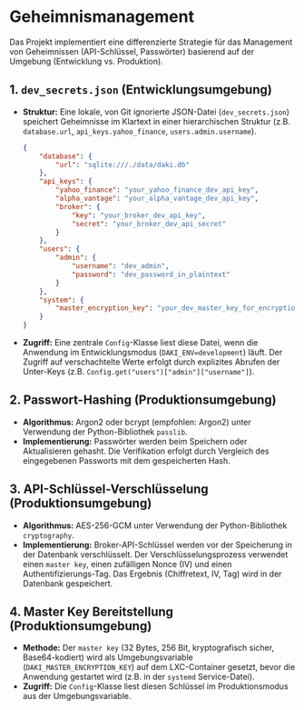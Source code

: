 # Geheimnismanagement

Das Projekt implementiert eine differenzierte Strategie für das Management von Geheimnissen (API-Schlüssel, Passwörter) basierend auf der Umgebung (Entwicklung vs. Produktion).

## 1. `dev_secrets.json` (Entwicklungsumgebung)
*   **Struktur:** Eine lokale, von Git ignorierte JSON-Datei (`dev_secrets.json`) speichert Geheimnisse im Klartext in einer hierarchischen Struktur (z.B. `database.url`, `api_keys.yahoo_finance`, `users.admin.username`).
    ```json
    {
        "database": {
            "url": "sqlite:///./data/daki.db"
        },
        "api_keys": {
            "yahoo_finance": "your_yahoo_finance_dev_api_key",
            "alpha_vantage": "your_alpha_vantage_dev_api_key",
            "broker": {
                "key": "your_broker_dev_api_key",
                "secret": "your_broker_dev_api_secret"
            }
        },
        "users": {
            "admin": {
                "username": "dev_admin",
                "password": "dev_password_in_plaintext"
            }
        },
        "system": {
            "master_encryption_key": "your_dev_master_key_for_encryption" # Für Entwicklung
        }
    }
    ```
*   **Zugriff:** Eine zentrale `Config`-Klasse liest diese Datei, wenn die Anwendung im Entwicklungsmodus (`DAKI_ENV=development`) läuft. Der Zugriff auf verschachtelte Werte erfolgt durch explizites Abrufen der Unter-Keys (z.B. `Config.get("users")["admin"]["username"]`).

## 2. Passwort-Hashing (Produktionsumgebung)
*   **Algorithmus:** Argon2 oder bcrypt (empfohlen: Argon2) unter Verwendung der Python-Bibliothek `passlib`.
*   **Implementierung:** Passwörter werden beim Speichern oder Aktualisieren gehasht. Die Verifikation erfolgt durch Vergleich des eingegebenen Passworts mit dem gespeicherten Hash.

## 3. API-Schlüssel-Verschlüsselung (Produktionsumgebung)
*   **Algorithmus:** AES-256-GCM unter Verwendung der Python-Bibliothek `cryptography`.
*   **Implementierung:** Broker-API-Schlüssel werden vor der Speicherung in der Datenbank verschlüsselt. Der Verschlüsselungsprozess verwendet einen `master key`, einen zufälligen Nonce (IV) und einen Authentifizierungs-Tag. Das Ergebnis (Chiffretext, IV, Tag) wird in der Datenbank gespeichert.

## 4. Master Key Bereitstellung (Produktionsumgebung)
*   **Methode:** Der `master key` (32 Bytes, 256 Bit, kryptografisch sicher, Base64-kodiert) wird als Umgebungsvariable (`DAKI_MASTER_ENCRYPTION_KEY`) auf dem LXC-Container gesetzt, bevor die Anwendung gestartet wird (z.B. in der `systemd` Service-Datei).
*   **Zugriff:** Die `Config`-Klasse liest diesen Schlüssel im Produktionsmodus aus der Umgebungsvariable.

